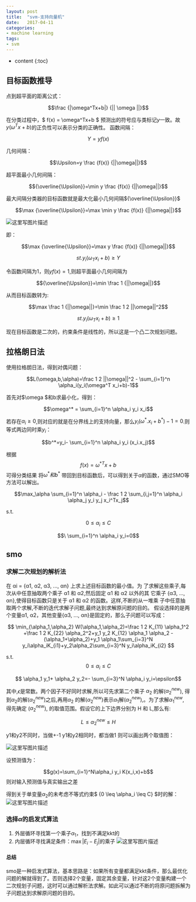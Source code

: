 ```yaml
---
layout: post
title:  "svm-支持向量机"
date:   2017-04-11 
categories:
- machine learning
tags:
- svm
---
```


* content
{:toc}
<script type="text/x-mathjax-config">
MathJax.Hub.Config({
  tex2jax: {inlineMath: [['$','$'], ['\\(','\\)']]}
});
</script>
<script type="text/javascript" src="http://cdn.mathjax.org/mathjax/latest/MathJax.js?config=TeX-AMS-MML_HTMLorMML"></script>
## 目标函数推导
点到超平面的距离公式：

$$\frac {|\omega^Tx+b|} {|| \omega ||}$$

在分类过程中，$ f(x) = \omega^Tx+b $ 预测出的符号应与类标记$y$一致。故$y(\omega^Tx+b)$的正负性可以表示分类的正确性。
函数间隔：

$$\Upsilon=y {f(x)} $$

几何间隔：

$$\Upsilon=y \frac {f(x)} {||\omega||}$$

超平面最小几何间隔：

$${\overline{\Upsilon}}=\min y \frac {f(x)} {||\omega||}$$

最大间隔分类器的目标函数就是最大化最小几何间隔${\overline{\Upsilon}}$

$$\max {\overline{\Upsilon}}=\max \min y \frac {f(x)} {||\omega||}$$

![这里写图片描述](http://img.blog.csdn.net/20170417220540043?watermark/2/text/aHR0cDovL2Jsb2cuY3Nkbi5uZXQvc2luYXRfMjc2MTI2Mzk=/font/5a6L5L2T/fontsize/400/fill/I0JBQkFCMA==/dissolve/70/gravity/SouthEast)

即：

$$\max {\overline{\Upsilon}}=\max y \frac {f(x)} {||\omega||}$$

$$st. y_i(\omega_Tx_i+b) \geq \Upsilon$$

令函数间隔为1，则$y {f(x)}=1$,则超平面最小几何间隔为

$${\overline{\Upsilon}}=\min  \frac 1 {||\omega||}$$

从而目标函数转为:

$$\max \frac 1 {||\omega||}=\min \frac 1 2 ||\omega||^2$$

$$st. y_i(\omega_Tx_i+b) \geq 1$$

现在目标函数是二次的，约束条件是线性的，所以这是一个凸二次规划问题。
## 拉格朗日法
使用拉格朗日法，得到对偶问题：

$$L(\omega,b,\alpha)=\frac 1 2 ||\omega||^2 - \sum_{i=1}^n \alpha_i(y_i(\omega^T x_i+b)-1$$

首先对$\omega $和b求最小化，得到：

$$\omega^* = \sum_{i=1}^n \alpha_i y_i x_i$$

若存在$\alpha_i \geq 0$,则对应的就是在分界线上的支持向量，那么$y_i(\omega^*.x_i+b^*)-1=0$.则等式两边同时乘$y_i$：

$$b^*=y_i- \sum_{i=1}^n \alpha_i y_i (x_i.x_j)$$

根据$$f(x) = \omega^{*T}x+b$$可得分类结果
将$\omega^* 和b^*$ 带回到目标函数后，可以得到关于$\alpha$的函数，通过SMO等方法可以解出。

$$\max_\alpha \sum_{i=1}^n  \alpha_i - \frac 1 2 \sum_{i,j=1}^n \alpha_i \alpha_j y_i y_j x_i^Tx_j$$

s.t. 

$$ 0 \leq \alpha_i \leq C$$

$$\ \sum_{i=1}^n  \alpha_i y_i=0$$

## smo
### 求解二次规划的解析法
在 αi = {α1, α2, α3, ..., αn} 上求上述目标函数的最小值。为 了求解这些乘子,每次从中任意抽取两个乘子 α1 和 α2,然后固定 α1 和 α2 以外的其 它乘子 {α3, ..., αn},使得目标函数只是关于 α1 和 α2 的函数。这样,不断的从一堆乘 子中任意抽取两个求解,不断的迭代求解子问题,最终达到求解原问题的目的。
假设选择的是两个变量α1, α2，其他变量{α3, ..., αn}是固定的，那么子问题可以写成：

$$ \min_{\alpha_1,\alpha_2} W(\alpha_1,\alpha_2)=\frac 1 2 K_{11} \alpha_1^2 +\frac 1 2 K_{22} \alpha_2^2+y_1 y_2 K_{12} \alpha_1 \alpha_2 - (\alpha_1+\alpha_2)+y_1 \alpha_1\sum_{i=3}^N y_i\alpha_iK_{i1}+y_2\alpha_2\sum_{i=3}^N y_i\alpha_iK_{i2}
$$

s.t.
$$ {0 \leq \alpha_i \leq C} $$ 

$$ \alpha_1 y_1+ \alpha_2 y_2=- \sum_{i=3}^N  \alpha_i y_i=\epsilon$$

其中,$\epsilon$是常数。两个因子不好同时求解,所以可先求第二个乘子 $\alpha_2$ 的解($\alpha_2^{new}$),
得到$\alpha_2$的解($\alpha_2^{new}$)之后,再用$\alpha_2$ 的解($\alpha_2^{new}$)表示$\alpha_1$解($\alpha_2^{new}$),。为了求解$\alpha_1^{new}$,
得先确定 ($\alpha_2^{new}$), 的取值范围。假设它的上下边界分别为 H 和 L,那么有:

$$ {L \leq \alpha_2^{new} \leq H}		     $$ 

y1和y2不同时，当做+-1
y1和y2相同时，都当做1
则可以画出两个取值图：

![这里写图片描述](http://img.blog.csdn.net/20170417212050669?watermark/2/text/aHR0cDovL2Jsb2cuY3Nkbi5uZXQvc2luYXRfMjc2MTI2Mzk=/font/5a6L5L2T/fontsize/400/fill/I0JBQkFCMA==/dissolve/70/gravity/SouthEast)

设预测值为：

$$g(x)=\sum_{i=1}^N\alpha_i y_i K(x_i,x)+b$$
则对输入预测值与真实输出之差

得到关于单变量$\alpha_2$的未考虑不等式约束$ {0 \leq \alpha_i \leq C} $时的解：
![这里写图片描述](http://img.blog.csdn.net/20170417213927967?watermark/2/text/aHR0cDovL2Jsb2cuY3Nkbi5uZXQvc2luYXRfMjc2MTI2Mzk=/font/5a6L5L2T/fontsize/400/fill/I0JBQkFCMA==/dissolve/70/gravity/SouthEast)

### 选择$\alpha$的启发式算法
1. 外层循环寻找第一个乘子$\alpha_1$，找到不满足kkt的
2. 内层循环寻找满足条件：$\max |E_i-E_j|$的乘子
![这里写图片描述](http://img.blog.csdn.net/20170417214747986?watermark/2/text/aHR0cDovL2Jsb2cuY3Nkbi5uZXQvc2luYXRfMjc2MTI2Mzk=/font/5a6L5L2T/fontsize/400/fill/I0JBQkFCMA==/dissolve/70/gravity/SouthEast)

#### 总结
smo是一种启发式算法，基本思路是：如果所有变量都满足kkt条件，那么最优化问题的解就得到了。否则选择2个变量，固定其余变量，针对这2个变量构建一个二次规划子问题，这时可以通过解析法求解。如此可以通过不断的将原问题拆解为子问题达到求解原问题的目的。

